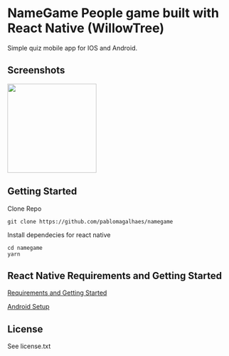 # NameGame People game built with React Native (WillowTree)

Simple quiz mobile app for IOS and Android.

## Screenshots

<img src="https://github.com/pablomagalhaes/namegame/main/home.jpg" width="200">


## Getting Started

Clone Repo

````
git clone https://github.com/pablomagalhaes/namegame
````

Install dependecies for react native

````
cd namegame
yarn
````

## React Native Requirements and Getting Started

<a href="https://facebook.github.io/react-native/docs/getting-started.html" target="_blank">Requirements and Getting Started</a>

<a href="https://facebook.github.io/react-native/docs/android-setup.html" target="_blank">Android Setup</a>


## License

See license.txt
